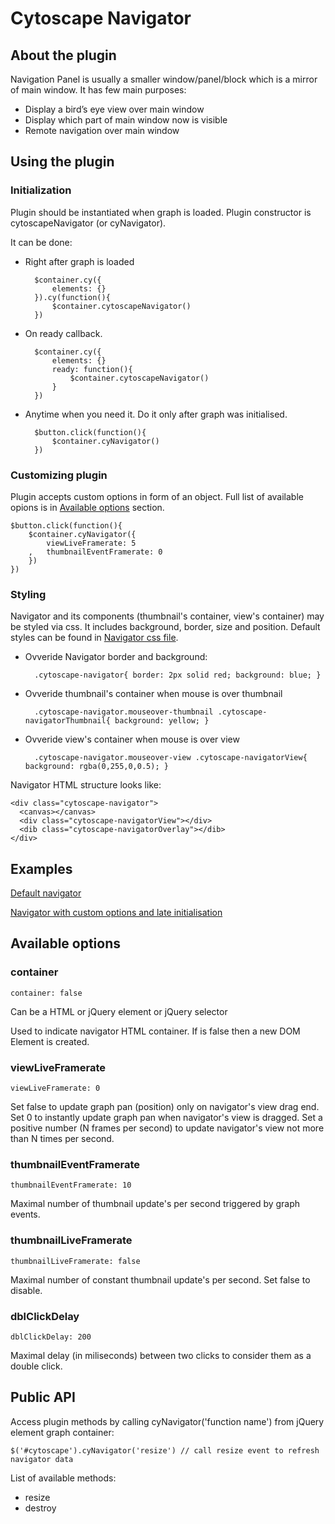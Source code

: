 # Cytoscape Navigator

## About the plugin

Navigation Panel is usually a smaller window/panel/block which is a mirror of main window. It has few main purposes:

* Display a bird’s eye view over main window
* Display which part of main window now is visible
* Remote navigation over main window

## Using the plugin

### Initialization

Plugin should be instantiated when graph is loaded. Plugin constructor is cytoscapeNavigator (or cyNavigator).

It can be done: 

* Right after graph is loaded

        $container.cy({
            elements: {}
        }).cy(function(){
            $container.cytoscapeNavigator()
        })
* On ready callback.

        $container.cy({
            elements: {}
            ready: function(){
                $container.cytoscapeNavigator()
            } 
        })
* Anytime when you need it. Do it only after graph was initialised. 

        $button.click(function(){
            $container.cyNavigator()
        })
        
### Customizing plugin

Plugin accepts custom options in form of an object. Full list of available opions is in [Available options](#available-options) section.

    $button.click(function(){
        $container.cyNavigator({
            viewLiveFramerate: 5
        ,   thumbnailEventFramerate: 0
        })
    })
        
### Styling

Navigator and its components (thumbnail's container, view's container) may be styled via css.
It includes background, border, size and position. Default styles can be found in [Navigator css file](https://github.com/bumbu/cytoscape.js/blob/navigator/src/plugins/jquery.cytoscape-navigator.css).

* Ovveride Navigator border and background:

        .cytoscape-navigator{ border: 2px solid red; background: blue; }
* Ovveride thumbnail's container when mouse is over thumbnail

        .cytoscape-navigator.mouseover-thumbnail .cytoscape-navigatorThumbnail{ background: yellow; }
* Ovveride view's container when mouse is over view

        .cytoscape-navigator.mouseover-view .cytoscape-navigatorView{ background: rgba(0,255,0,0.5); }

Navigator HTML structure looks like:

    <div class="cytoscape-navigator">
      <canvas></canvas>
      <div class="cytoscape-navigatorView"></div>
      <dib class="cytoscape-navigatorOverlay"></dib>
    </div>

## Examples

[Default navigator](http://jsbin.com/EbIT/latest/edit)

[Navigator with custom options and late initialisation](http://jsbin.com/EMELiQI/1/edit)

## Available options

### container 
    container: false
    
Can be a HTML or jQuery element or jQuery selector

Used to indicate navigator HTML container. If is false then a new DOM Element is created.
    
### viewLiveFramerate
    viewLiveFramerate: 0
    
Set false to update graph pan (position) only on navigator's view drag end.
Set 0 to instantly update graph pan when navigator's view is dragged.
Set a positive number (N frames per second) to update navigator's view not more than N times per second.

### thumbnailEventFramerate
    thumbnailEventFramerate: 10
    
Maximal number of thumbnail update's per second triggered by graph events.

### thumbnailLiveFramerate
    thumbnailLiveFramerate: false
    
Maximal number of constant thumbnail update's per second. Set false to disable.

### dblClickDelay
    dblClickDelay: 200
    
Maximal delay (in miliseconds) between two clicks to consider them as a double click.

## Public API

Access plugin methods by calling cyNavigator('function name') from jQuery element graph container:

    $('#cytoscape').cyNavigator('resize') // call resize event to refresh navigator data
    
List of available methods:
* resize
* destroy
